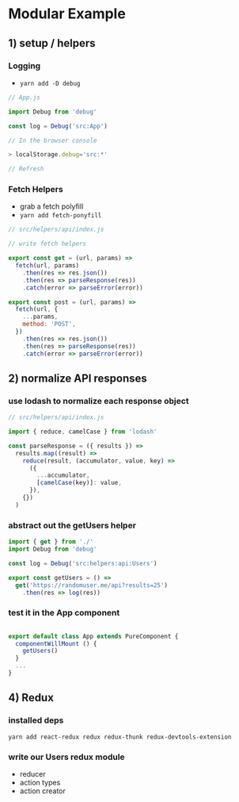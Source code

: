 # Modular Example

## 1) setup / helpers

### Logging
- `yarn add -D debug`

```javascript
// App.js

import Debug from 'debug'

const log = Debug('src:App')

// In the browser console

> localStorage.debug='src:*'

// Refresh

```

### Fetch Helpers
- grab a fetch polyfill
- `yarn add fetch-ponyfill`

```javascript
// src/helpers/api/index.js

// write fetch helpers

export const get = (url, params) =>
  fetch(url, params)
    .then(res => res.json())
    .then(res => parseResponse(res))
    .catch(error => parseError(error))

export const post = (url, params) =>
  fetch(url, {
    ...params,
    method: 'POST',
  })
    .then(res => res.json())
    .then(res => parseResponse(res))
    .catch(error => parseError(error))
```

## 2) normalize API responses

### use lodash to normalize each response object

```javascript
// src/helpers/api/index.js

import { reduce, camelCase } from 'lodash'

const parseResponse = ({ results }) =>
  results.map((result) =>
    reduce(result, (accumulator, value, key) =>
      ({
        ...accumulator,
        [camelCase(key)]: value,
      }),
    {})
  )
```

### abstract out the getUsers helper

```javascript
import { get } from './'
import Debug from 'debug'

const log = Debug('src:helpers:api:Users')

export const getUsers = () =>
  get('https://randomuser.me/api?results=25')
    .then(res => log(res))
```

### test it in the App component

```javascript

export default class App extends PureComponent {
  componentWillMount () {
    getUsers()
  }
  ...
}
```

## 4) Redux

### installed deps

`yarn add react-redux redux redux-thunk redux-devtools-extension`

### write our Users redux module
- reducer
- action types
- action creator
